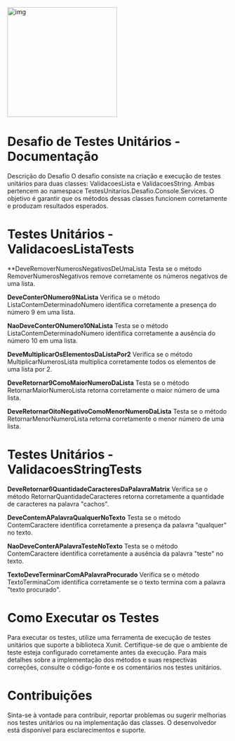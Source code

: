 <div><img alt="img" src="https://lh3.googleusercontent.com/-uGnublXPQFk/X7U4zUQLSII/AAAAAAAAAHE/cydpav1Fxmc_T0zf9FiAnh6S1FJvTYcFACLcBGAsYHQ/w200-h87/image.png****" height="250" /> <div>

# Desafio de Testes Unitários - Documentação
Descrição do Desafio
O desafio consiste na criação e execução de testes unitários para duas classes: ValidacoesLista e ValidacoesString. Ambas pertencem ao namespace TestesUnitarios.Desafio.Console.Services. O objetivo é garantir que os métodos dessas classes funcionem corretamente e produzam resultados esperados.

# Testes Unitários - ValidacoesListaTests
**DeveRemoverNumerosNegativosDeUmaLista
Testa se o método RemoverNumerosNegativos remove corretamente os números negativos de uma lista.

**DeveConterONumero9NaLista**
Verifica se o método ListaContemDeterminadoNumero identifica corretamente a presença do número 9 em uma lista.

**NaoDeveConterONumero10NaLista**
Testa se o método ListaContemDeterminadoNumero identifica corretamente a ausência do número 10 em uma lista.

**DeveMultiplicarOsElementosDaListaPor2**
Verifica se o método MultiplicarNumerosLista multiplica corretamente todos os elementos de uma lista por 2.

**DeveRetornar9ComoMaiorNumeroDaLista**
Testa se o método RetornarMaiorNumeroLista retorna corretamente o maior número de uma lista.

**DeveRetornarOitoNegativoComoMenorNumeroDaLista**
Testa se o método RetornarMenorNumeroLista retorna corretamente o menor número de uma lista.

# Testes Unitários - ValidacoesStringTests

**DeveRetornar6QuantidadeCaracteresDaPalavraMatrix**
Verifica se o método RetornarQuantidadeCaracteres retorna corretamente a quantidade de caracteres na palavra "cachos".

**DeveContemAPalavraQualquerNoTexto**
Testa se o método ContemCaractere identifica corretamente a presença da palavra "qualquer" no texto.

**NaoDeveConterAPalavraTesteNoTexto**
Testa se o método ContemCaractere identifica corretamente a ausência da palavra "teste" no texto.

**TextoDeveTerminarComAPalavraProcurado**
Verifica se o método TextoTerminaCom identifica corretamente se o texto termina com a palavra "texto procurado".

# Como Executar os Testes
Para executar os testes, utilize uma ferramenta de execução de testes unitários que suporte a biblioteca Xunit. Certifique-se de que o ambiente de teste esteja configurado corretamente antes da execução.
Para mais detalhes sobre a implementação dos métodos e suas respectivas correções, consulte o código-fonte e os comentários nos testes unitários.

# Contribuições
Sinta-se à vontade para contribuir, reportar problemas ou sugerir melhorias nos testes unitários ou na implementação das classes. O desenvolvedor está disponível para esclarecimentos e suporte.
